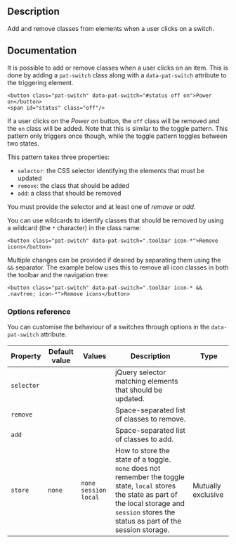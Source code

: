 ## Description

Add and remove classes from elements when a user clicks on a switch.

## Documentation

It is possible to add or remove classes when a user clicks on an item.
This is done by adding a `pat-switch` class along with a
`data-pat-switch` attribute to the triggering element.

    <button class="pat-switch" data-pat-switch="#status off on">Power on</button>
    <span id="status" class="off"/>

If a user clicks on the *Power on* button, the `off` class will be
removed and the `on` class will be added. Note that this is similar to
the toggle pattern. This pattern only triggers once though, while the
toggle pattern toggles between two states.

This pattern takes three properties:

-   `selector`: the CSS selector identifying the elements that must be
    updated
-   `remove`: the class that should be added
-   `add`: a class that should be removed

You must provide the selector and at least one of *remove* or *add*.

You can use wildcards to identify classes that should be removed by
using a wildcard (the `*` character) in the class name:

    <button class="pat-switch" data-pat-switch=".toolbar icon-*">Remove icons</button>

Multiple changes can be provided if desired by separating them using the
`&&` separator. The example below uses this to remove all icon classes
in both the toolbar and the navigation tree:

    <button class="pat-switch" data-pat-switch=".toolbar icon-* && .navtree; icon-*">Remove icons</button>


### Options reference

You can customise the behaviour of a switches through options in the
`data-pat-switch` attribute.


| Property | Default value | Values | Description | Type |
| ----- | --------| -------- | ------- | ----------- |
| `selector` | | | jQuery selector matching elements that should be updated.| |
| `remove` | |  | Space-separated list of classes to remove.| |
| `add` |  |  |  Space-separated list of classes to add.| |
| `store` | `none` | `none` `session` `local`| How to store the state of a toggle.  `none` does not remember the toggle state, `local` stores the state as part of the local storage and `session` stores the status as part of the session storage.| Mutually exclusive|
